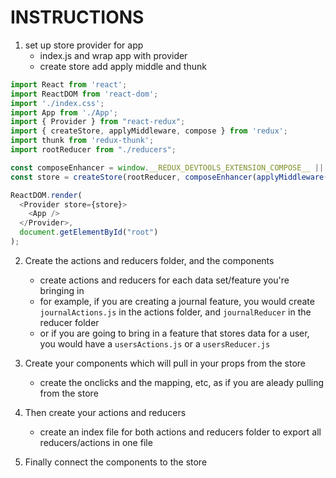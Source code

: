 # INSTRUCTIONS

1. set up store provider for app
    - index.js and wrap app with provider
    - create store add apply middle and thunk

```javascript
import React from 'react';
import ReactDOM from 'react-dom';
import './index.css';
import App from './App';
import { Provider } from "react-redux";
import { createStore, applyMiddleware, compose } from 'redux';
import thunk from 'redux-thunk';
import rootReducer from "./reducers";

const composeEnhancer = window.__REDUX_DEVTOOLS_EXTENSION_COMPOSE__ || compose;
const store = createStore(rootReducer, composeEnhancer(applyMiddleware(thunk)));

ReactDOM.render(
  <Provider store={store}>
    <App />
  </Provider>,
  document.getElementById("root")
);
```

2. Create the actions and reducers folder, and the components
    - create actions and reducers for each data set/feature you're bringing in
    - for example, if you are creating a journal feature, you would create `journalActions.js` in the actions folder, and `journalReducer` in the reducer folder
    - or if you are going to bring in a feature that stores data for a user, you would have a `usersActions.js` or a `usersReducer.js`

3. Create your components which will pull in your props from the store
    - create the onclicks and the mapping, etc, as if you are aleady pulling from the store

4. Then create your actions and reducers
    - create an index file for both actions and reducers folder to export all reducers/actions in one file

5. Finally connect the components to the store
